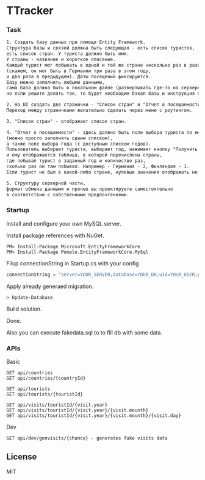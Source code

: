 # TTracker
### Task
 ```txt
1. Создать базу данных при помощи Entity Framework.
Структура базы и связей должна быть следующая - есть список туристов,
есть список стран. У туриста должно быть имя.
У страны - название и короткое описание.
Каждый турист мог побывать в одной и той же стране несколько раз в разные даты
(скажем, он мог быть в Германии три раза в этом году,
и два раза в предыдущем). Даты посещений фиксируются.
Базу можно заполнить любыми данными,
сама база должна быть в локальном файле (развертывать где-то на сервере необязательно,
 но если решите делать так, то будет необходим бэкап базы и инструкция по установке).
 
2. На UI создать две странички - "Список стран" и "Отчет о посещаемости".
Переход между страничками желательно сделать через меню с роутингом.

3. "Список стран" - отображает список стран.

4. "Отчет о посещаемости" - здесь должно быть поле выбора туриста по имени
(можно просто заполнять одним списком),
а также поле выбора года (с доступным списком годов).
Пользователь выбирает туриста, выбирает год, нажимает кнопку "Получить данные",
и ему отображается таблица, в которой перечислены страны,
где побывал турист в заданный год и количество раз,
сколько раз он там побывал. Например - Германия - 2, Финляндия - 1.
Если турист не был в какой-либо стране, нулевые значения отображать не нужно.

5. Структуру серверной части,
формат обмена данными и прочее вы проектируете самостоятельно
в соответствии с собственными предпочтениями.
```

### Startup

Install and configure your own MySQL server.

Install package references with NuGet.

 ```pwsh
PM> Install-Package Microsoft.EntityFrameworkCore
PM> Install-Package Pomelo.EntityFrameworkCore.MySql
```

Filup connectionString in Startup.cs with your config

```cs
connectionString = "server=YOUR_SERVER;database=YOUR_DB;uid=YOUR_USER;pwd=YOUR_PASS";
```
Apply already generaed migration.

```pwsh
> Update-Database
```

Build solution.

Done.

Also you can execute fakedata.sql to to fill db with some data.

### APIs
Basic
```api
GET api/countries
GET api/countries/{countryId}

GET api/tourists
GET api/tourists/{touristId}

GET api/visits/touristId/{visit.year}
GET api/visits/touristId/{visit.year}/{visit.mounth}
GET api/visits/touristId/{visit.year}/{visit.mounth}/{visit.day}
```
Dev
```api
GET api/dev/genvisits/{chance} - generates fake visits data
```

License
----

MIT
